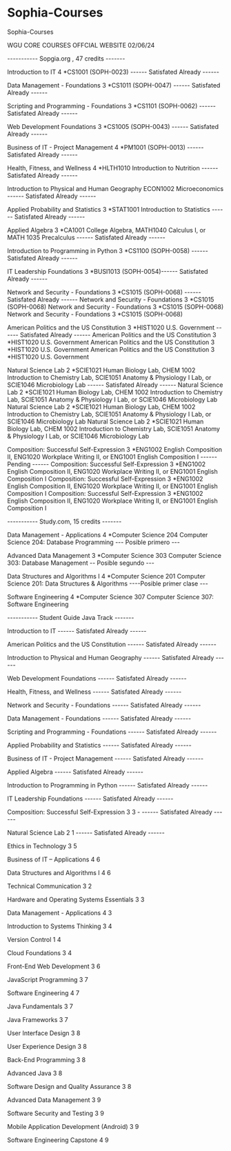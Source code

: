 # Sophia-Courses
Sophia-Courses

WGU CORE COURSES OFFCIAL WEBSITE 02/06/24


----------- Sopgia.org , 47 credits -------

Introduction to IT	4	*CS1001 (SOPH-0023) ------ Satisfated Already ------

Data Management - Foundations	3	*CS1011 (SOPH-0047) ------ Satisfated Already ------

Scripting and Programming - Foundations	3	*CS1101 (SOPH-0062) ------ Satisfated Already ------

Web Development Foundations	3	*CS1005 (SOPH-0043) ------ Satisfated Already ------

Business of IT - Project Management	4	*PM1001 (SOPH-0013) ------ Satisfated Already ------


Health, Fitness, and Wellness	4	*HLTH1010 Introduction to Nutrition ------ Satisfated Already ------


Introduction to Physical and Human Geography ECON1002 Microeconomics ------ Satisfated Already ------

Applied Probability and Statistics	3	*STAT1001 Introduction to Statistics ------ Satisfated Already ------


Applied Algebra	3	*CA1001 College Algebra, MATH1040 Calculus I, or MATH 1035 Precalculus ------ Satisfated Already ------


Introduction to Programming in Python	3	*CS1100 (SOPH-0058) ------ Satisfated Already ------


IT Leadership Foundations	3	*BUSI1013 (SOPH-0054)------ Satisfated Already ------


Network and Security - Foundations	3	*CS1015 (SOPH-0068) ------ Satisfated Already  ------
Network and Security - Foundations	3	*CS1015 (SOPH-0068)
Network and Security - Foundations	3	*CS1015 (SOPH-0068)
Network and Security - Foundations	3	*CS1015 (SOPH-0068)

American Politics and the US Constitution	3	*HIST1020 U.S. Government ------ Satisfated Already   ------
American Politics and the US Constitution	3	*HIST1020 U.S. Government
American Politics and the US Constitution	3	*HIST1020 U.S. Government
American Politics and the US Constitution	3	*HIST1020 U.S. Government


Natural Science Lab	2	*SCIE1021 Human Biology Lab, CHEM 1002 Introduction to Chemistry Lab, SCIE1051 Anatomy & Physiology I Lab, or SCIE1046 Microbiology Lab ------ Satisfated Already   ------
Natural Science Lab	2	*SCIE1021 Human Biology Lab, CHEM 1002 Introduction to Chemistry Lab, SCIE1051 Anatomy & Physiology I Lab, or SCIE1046 Microbiology Lab
Natural Science Lab	2	*SCIE1021 Human Biology Lab, CHEM 1002 Introduction to Chemistry Lab, SCIE1051 Anatomy & Physiology I Lab, or SCIE1046 Microbiology Lab
Natural Science Lab	2	*SCIE1021 Human Biology Lab, CHEM 1002 Introduction to Chemistry Lab, SCIE1051 Anatomy & Physiology I Lab, or SCIE1046 Microbiology Lab

Composition: Successful Self-Expression	3	*ENG1002 English Composition II, ENG1020 Workplace Writing II, or ENG1001 English Composition I ------ Pending  ------
Composition: Successful Self-Expression	3	*ENG1002 English Composition II, ENG1020 Workplace Writing II, or ENG1001 English Composition I
Composition: Successful Self-Expression	3	*ENG1002 English Composition II, ENG1020 Workplace Writing II, or ENG1001 English Composition I
Composition: Successful Self-Expression	3	*ENG1002 English Composition II, ENG1020 Workplace Writing II, or ENG1001 English Composition I


----------- Study.com, 15 credits -------


Data Management - Applications	4	*Computer Science 204 Computer Science 204: Database Programming --- Posible primero ---

Advanced Data Management	3	*Computer Science 303 Computer Science 303: Database Management -- Posible segundo  ---

Data Structures and Algorithms I	4	*Computer Science 201 Computer Science 201: Data Structures & Algorithms ----Posible primer clase ---

Software Engineering	4	*Computer Science 307 Computer Science 307: Software Engineering




----------- Student Guide Java Track -------


Introduction to IT ------ Satisfated Already ------

American Politics and the US Constitution ------ Satisfated Already  ------

Introduction to Physical and Human Geography ------ Satisfated Already ------

Web Development Foundations ------ Satisfated Already ------

Health, Fitness, and Wellness ------ Satisfated Already ------

Network and Security - Foundations ------ Satisfated Already ------

Data Management - Foundations ------ Satisfated Already ------

Scripting and Programming - Foundations ------ Satisfated Already ------

Applied Probability and Statistics ------ Satisfated Already ------

Business of IT - Project Management ------ Satisfated Already ------

Applied Algebra ------ Satisfated Already ------

Introduction to Programming in Python ------ Satisfated Already ------

IT Leadership Foundations ------ Satisfated Already ------

Composition: Successful Self-Expression 3 3 - ------ Satisfated Already ------

Natural Science Lab 2 1 ------ Satisfated Already ------

Ethics in Technology 3 5

Business of IT – Applications 4 6

Data Structures and Algorithms I 4 6


Technical Communication 3 2



Hardware and Operating Systems Essentials 3 3

Data Management - Applications 4 3

Introduction to Systems Thinking 3 4

Version Control 1 4

Cloud Foundations 3 4

Front-End Web Development 3 6

JavaScript Programming 3 7

Software Engineering 4 7

Java Fundamentals 3 7

Java Frameworks 3 7

User Interface Design 3 8

User Experience Design 3 8

Back-End Programming 3 8

Advanced Java 3 8

Software Design and Quality Assurance 3 8

Advanced Data Management 3 9

Software Security and Testing 3 9

Mobile Application Development (Android) 3 9

Software Engineering Capstone 4 9




